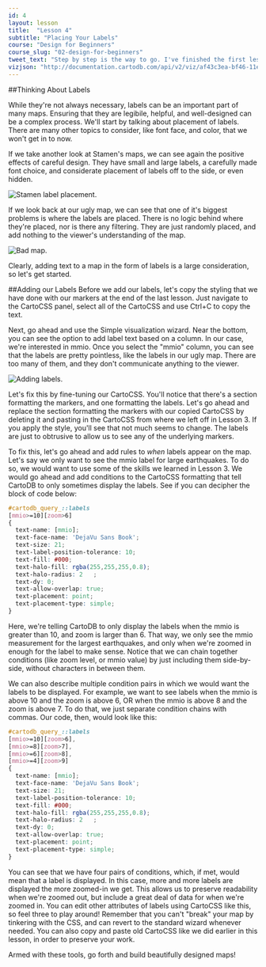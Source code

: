 ```yaml
---
id: 4
layout: lesson
title:  "Lesson 4"
subtitle: "Placing Your Labels"
course: "Design for Beginners"
course_slug: "02-design-for-beginners"
tweet_text: "Step by step is the way to go. I've finished the first lesson of the map academy. Check it out"
vizjson: "http://documentation.cartodb.com/api/v2/viz/af43c3ea-bf46-11e3-8153-0edbca4b5057/viz.json"
---
```


##Thinking About Labels

While they're not always necessary, labels can be an important part of many maps. Ensuring that they are legibile, helpful, and well-designed can be a complex process. We'll start by talking about placement of labels. There are many other topics to consider, like font face, and color, that we won't get in to now.

If we take another look at Stamen's maps, we can see again the positive effects of careful design. They have small and large labels, a carefully made font choice, and considerate placement of labels off to the side, or even hidden.

![Stamen label placement.]({{site.baseurl}}/img/course2/lesson4/labelsize.png)

If we look back at our ugly map, we can see that one of it's biggest problems is where the labels are placed. There is no logic behind where they're placed, nor is there any filtering. They are just randomly placed, and add nothing to the viewer's understanding of the map.

![Bad map.]({{site.baseurl}}/img/course2/lesson1/badmap.png)

Clearly, adding text to a map in the form of labels is a large consideration, so let's get started. 

##Adding our Labels
Before we add our labels, let's copy the styling that we have done with our markers at the end of the last lesson. Just navigate to the CartoCSS panel, select all of the CartoCSS and use Ctrl+C to copy the text. 

Next, go ahead and use the Simple visualization wizard. Near the bottom, you can see the option to add label text based on a column. In our case, we're interested in mmio. Once you select the "mmio" column, you can see that the labels are pretty pointless, like the labels in our ugly map. There are too many of them, and they don't communicate anything to the viewer.

![Adding labels.]({{site.baseurl}}/img/course2/lesson4/addlabels.png)

Let's fix this by fine-tuning our CartoCSS. You'll notice that there's a section formatting the markers, and one formatting the labels. Let's go ahead and replace the section formatting the markers with our copied CartoCSS by deleting it and pasting in the CartoCSS from where we left off in Lesson 3. If you apply the style, you'll see that not much seems to change. The labels are just to obtrusive to allow us to see any of the underlying markers.

To fix this, let's go ahead and add rules to _when_ labels appear on the map. Let's say we only want to see the mmio label for large earthquakes. To do so, we would want to use some of the skills we learned in Lesson 3. We would go ahead and add conditions to the CartoCSS formatting that tell CartoDB to only sometimes display the labels. See if you can decipher the block of code below:

~~~css
#cartodb_query_::labels 
[mmio>=10][zoom>6]
{
  text-name: [mmio];
  text-face-name: 'DejaVu Sans Book';
  text-size: 21;
  text-label-position-tolerance: 10;
  text-fill: #000;
  text-halo-fill: rgba(255,255,255,0.8);
  text-halo-radius: 2	;
  text-dy: 0;
  text-allow-overlap: true;
  text-placement: point;
  text-placement-type: simple;
}
~~~

Here, we're telling CartoDB to only display the labels when the mmio is greater than 10, and zoom is larger than 6. That way, we only see the mmio measurement for the largest earthquakes, and only when we're zoomed in enough for the label to make sense. Notice that we can chain together conditions (like zoom level, or mmio value) by just including them side-by-side, without characters in between them.

We can also describe multiple condition pairs in which we would want the labels to be displayed. For example, we want to see labels when the mmio is above 10 and the zoom is above 6, OR when the mmio is above 8 and the zoom is above 7. To do that, we just separate condition chains with commas. Our code, then, would look like this:

~~~css
#cartodb_query_::labels 
[mmio>=10][zoom>6],
[mmio>=8][zoom>7],
[mmio>=6][zoom>8],
[mmio>=4][zoom>9]
{
  text-name: [mmio];
  text-face-name: 'DejaVu Sans Book';
  text-size: 21;
  text-label-position-tolerance: 10;
  text-fill: #000;
  text-halo-fill: rgba(255,255,255,0.8);
  text-halo-radius: 2	;
  text-dy: 0;
  text-allow-overlap: true;
  text-placement: point;
  text-placement-type: simple;
}
~~~

You can see that we have four pairs of conditions, which, if met, would mean that a label is displayed. In this case, more and more labels are displayed the more zoomed-in we get. This allows us to preserve readability when we're zoomed out, but include a great deal of data for when we're zoomed in. You can edit other attributes of labels using CartoCSS like this, so feel three to play around! Remember that you can't "break" your map by tinkering with the CSS, and can revert to the standard wizard whenever needed. You can also copy and paste old CartoCSS like we did earlier in this lesson, in order to preserve your work. 

Armed with these tools, go forth and build beautifully designed maps!